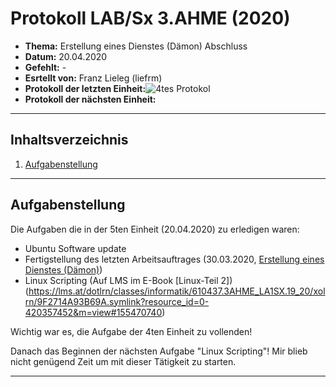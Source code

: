 # Protokoll LAB/Sx 3.AHME (2020)

* **Thema:** Erstellung eines Dienstes (Dämon) Abschluss 
* **Datum:** 20.04.2020
* **Gefehlt:** -
* **Esrtellt von:** Franz Lieleg (liefrm)
* **Protokoll der letzten Einheit:**![4tes Protokol]()
* **Protokoll der nächsten Einheit:**

------------------------------------------------------------------------------------------------------------------------
## Inhaltsverzeichnis 

1) [Aufgabenstellung](#aufgabenstellung)


---------------------------------------------------------------------------------------------------------------------------
## Aufgabenstellung

Die Aufgaben die in der 5ten Einheit (20.04.2020) zu erledigen waren:

   * Ubuntu Software update
   * Fertigstellung des letzten Arbeitsauftrages (30.03.2020, [Erstellung eines Dienstes (Dämon)](https://github.com/HTLMechatronics/m17-3ahme-la1-sx/blob/liefrm17/SxLab%20Protokolle/protokoll-4_liefrm17_2020-3-30.md))
   * Linux Scripting (Auf LMS im E-Book [Linux-Teil 2])(https://lms.at/dotlrn/classes/informatik/610437.3AHME_LA1SX.19_20/xolrn/9F2714A93B69A.symlink?resource_id=0-420357452&m=view#155470740)

Wichtig war es, die Aufgabe der 4ten Einheit zu vollenden!

Danach das Beginnen der nächsten Aufgabe "Linux Scripting"! Mir blieb nicht genügend Zeit um mit dieser Tätigkeit zu starten.

------------------------------------------------------------------------------------------------------------------------------------
